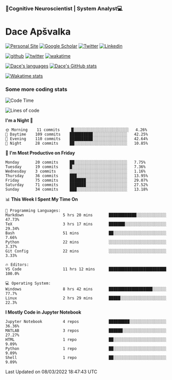### 🧠Cognitive Neuroscientist | System Analyst💻
# Dace Apšvalka

[![Personal Site](https://img.shields.io/badge/website-teal?style=for-the-badge&logo=About.me&logoColor=white)](https://dcdace.net/)
[![Google Scholar](https://img.shields.io/badge/Scholar-yellow?style=for-the-badge&logo=googlescholar&logoColor=ffffff)](https://scholar.google.com/citations?hl=en&user=W8q0HBkAAAAJ&view_op=list_works&sortby=pubdate)
[![Twitter](https://img.shields.io/badge/Twitter-1DA1F2?logo=twitter&logoColor=white&style=for-the-badge)](https://twitter.com/dcdace)
[![Linkedin](https://img.shields.io/badge/linkedin-0077B5?logo=linkedin&logoColor=white&style=for-the-badge)](https://www.linkedin.com/in/dace-apsvalka/)

[![github](https://img.shields.io/github/followers/dcdace?logo=github&style=plastic)](https://github.com/dcdace?tab=followers "GitHub followers")
[![twitter](https://img.shields.io/twitter/follow/dcdace?label=followers&logo=twitter&color=%23007ec6&style=plastic)](https://twitter.com/dcdace "Twitter followers")
[![wakatime](https://wakatime.com/badge/user/6e7556d3-b1db-4eef-a7e8-9bad735fc27e.svg?style=plastic?v=2)](https://wakatime.com/@6e7556d3-b1db-4eef-a7e8-9bad735fc27e "Total time coded since Feb 28 2022")

[![Dace's languages](https://github-readme-stats.vercel.app/api/top-langs/?username=dcdace&langs_count=10&theme=nord&layout=compact)]() 
[![Dace's GitHub stats](https://github-readme-stats.vercel.app/api?username=dcdace&theme=dracula&hide=prs,issues&count_private=true&show_icons=true&hide_rank=true&include_all_commits=true&hide_title=false&custom_title=GitHub+Stats)](https://github.com/anuraghazra/github-readme-stats)

[![Wakatime stats](https://github-readme-stats.vercel.app/api/wakatime?username=dcdace&theme=react&layout=compact&custom_title=Coding+past+7+days&v=2)](https://wakatime.com/@6e7556d3-b1db-4eef-a7e8-9bad735fc27e "Recorded coding time in the past 7 days")
 ### Some more coding stats
<!--START_SECTION:waka-->
![Code Time](http://img.shields.io/badge/Code%20Time-13%20hrs%2019%20mins-blue)

![Lines of code](https://img.shields.io/badge/From%20Hello%20World%20I%27ve%20Written-46%20Thousand%20lines%20of%20code-blue)

**I'm a Night 🦉** 

```text
🌞 Morning    11 commits     █░░░░░░░░░░░░░░░░░░░░░░░░   4.26% 
🌆 Daytime    109 commits    ██████████░░░░░░░░░░░░░░░   42.25% 
🌃 Evening    110 commits    ██████████░░░░░░░░░░░░░░░   42.64% 
🌙 Night      28 commits     ██░░░░░░░░░░░░░░░░░░░░░░░   10.85%

```
📅 **I'm Most Productive on Friday** 

```text
Monday       20 commits     ██░░░░░░░░░░░░░░░░░░░░░░░   7.75% 
Tuesday      19 commits     █░░░░░░░░░░░░░░░░░░░░░░░░   7.36% 
Wednesday    3 commits      ░░░░░░░░░░░░░░░░░░░░░░░░░   1.16% 
Thursday     36 commits     ███░░░░░░░░░░░░░░░░░░░░░░   13.95% 
Friday       75 commits     ███████░░░░░░░░░░░░░░░░░░   29.07% 
Saturday     71 commits     ███████░░░░░░░░░░░░░░░░░░   27.52% 
Sunday       34 commits     ███░░░░░░░░░░░░░░░░░░░░░░   13.18%

```


📊 **This Week I Spent My Time On** 

```text
💬 Programming Languages: 
Markdown                 5 hrs 20 mins       ████████████░░░░░░░░░░░░░   47.73% 
TeX                      3 hrs 17 mins       ███████░░░░░░░░░░░░░░░░░░   29.34% 
Bash                     51 mins             ██░░░░░░░░░░░░░░░░░░░░░░░   7.66% 
Python                   22 mins             ░░░░░░░░░░░░░░░░░░░░░░░░░   3.37% 
Git Config               22 mins             ░░░░░░░░░░░░░░░░░░░░░░░░░   3.33%

🔥 Editors: 
VS Code                  11 hrs 12 mins      █████████████████████████   100.0%

💻 Operating System: 
Windows                  8 hrs 42 mins       ███████████████████░░░░░░   77.7% 
Linux                    2 hrs 29 mins       █████░░░░░░░░░░░░░░░░░░░░   22.3%

```

**I Mostly Code in Jupyter Notebook** 

```text
Jupyter Notebook         4 repos             █████████░░░░░░░░░░░░░░░░   36.36% 
MATLAB                   3 repos             ██████░░░░░░░░░░░░░░░░░░░   27.27% 
HTML                     1 repo              ██░░░░░░░░░░░░░░░░░░░░░░░   9.09% 
Python                   1 repo              ██░░░░░░░░░░░░░░░░░░░░░░░   9.09% 
Shell                    1 repo              ██░░░░░░░░░░░░░░░░░░░░░░░   9.09%

```



 Last Updated on 08/03/2022 18:47:43 UTC
<!--END_SECTION:waka-->